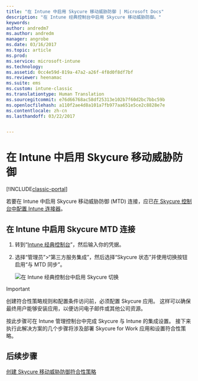 ```yaml
---
title: "在 Intune 中启用 Skycure 移动威胁防御 | Microsoft Docs"
description: "在 Intune 经典控制台中启用 Skycure 移动威胁防御。"
keywords: 
author: andredm7
ms.author: andredm
manager: angrobe
ms.date: 03/16/2017
ms.topic: article
ms.prod: 
ms.service: microsoft-intune
ms.technology: 
ms.assetid: 0cc4e59d-819a-47a2-a26f-4f8d0f8df7bf
ms.reviewer: heenamac
ms.suite: ems
ms.custom: intune-classic
ms.translationtype: Human Translation
ms.sourcegitcommit: e76d66768ac58df25313e102b7f60d2bc7bbc59b
ms.openlocfilehash: a110f2ae4d8a101a7fb977aa651e5ce2c8828e7e
ms.contentlocale: zh-cn
ms.lasthandoff: 03/22/2017


---
```


# <a name="enable-skycure-mobile-threat-defense-in-intune"></a>在 Intune 中启用 Skycure 移动威胁防御

[!INCLUDE[classic-portal](../includes/classic-portal.md)]

若要在 Intune 中启用 Skycure 移动威胁防御 (MTD) 连接，应已[在 Skycure 控制台中配置 Intune 连接器](https://docs.microsoft.com/intune/deploy-use/setup-the-skycure-integration-with-Intune)。

## <a name="to-enable-the-skycure-mtd-connection-in-intune"></a>在 Intune 中启用 Skycure MTD 连接

1.  转到“[Intune 经典控制台](https://manage.microsoft.com/)”，然后输入你的凭据。

2.  选择“管理员”&gt;“第三方服务集成”，然后选择“Skycure 状态”并使用切换按钮启用“与 MTD 同步”。

    ![在 Intune 经典控制台中启用 Skycure 切换](../media/mtp/enable-skycure-1.png)

> [!IMPORTANT] 
> 创建符合性策略规则和配置条件访问前，必须配置 Skycure 应用。 这样可以确保最终用户能够安装应用，以便访问电子邮件或其他公司资源。

按此步骤可在 Intune 管理控制台中完成 Skycure 与 Intune 的集成设置。 接下来执行此解决方案的几个步骤将涉及部署 Skycure for Work 应用和设置符合性策略。

## <a name="next-steps"></a>后续步骤

[创建 Skycure 移动威胁防御符合性策略](https://docs.microsoft.com/intune/deploy-use/create-skycure-mobile-threat-defense-compliance-policy)

